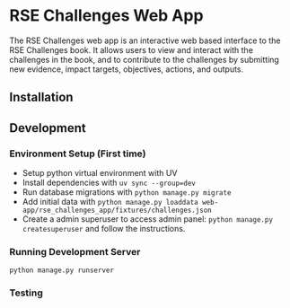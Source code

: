 # RSE Challenges Web App

The RSE Challenges web app is an interactive web based interface to the RSE Challenges book. It allows users to view and interact with the challenges in the book, and to contribute to the challenges by submitting new evidence, impact targets, objectives, actions, and outputs.

## Installation

## Development

### Environment Setup (First time)

- Setup python virtual environment with UV
- Install dependencies with `uv sync --group=dev`
- Run database migrations with `python manage.py migrate`
- Add initial data with `python manage.py loaddata web-app/rse_challenges_app/fixtures/challenges.json`
- Create a admin superuser to access admin panel: `python manage.py createsuperuser` and follow the instructions.

### Running Development Server

`python manage.py runserver`

### Testing
